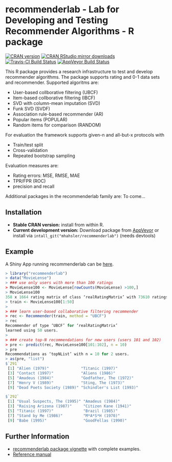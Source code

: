 # recommenderlab - Lab for Developing and Testing Recommender Algorithms - R package

[![CRAN version](http://www.r-pkg.org/badges/version/recommenderlab)](https://cran.r-project.org/package=recommenderlab)
[![CRAN RStudio mirror downloads](http://cranlogs.r-pkg.org/badges/recommenderlab)](https://cran.r-project.org/package=recommenderlab)
[![Travis-CI Build Status](https://travis-ci.org/mhahsler/recommenderlab.svg?branch=master)](https://travis-ci.org/mhahsler/recommenderlab)
[![AppVeyor Build Status](https://ci.appveyor.com/api/projects/status/github/mhahsler/recommenderlab?branch=master&svg=true)](https://ci.appveyor.com/project/mhahsler/recommenderlab)

This R package provides a research infrastructure to test and develop
    recommender algorithms. The package supports rating and 0-1 data sets and
    recommender. Supported algoritms are:
    
* User-based collborative filtering (UBCF)
* Item-based collborative filtering (IBCF)
* SVD with column-mean imputation (SVD)
* Funk SVD (SVDF)
* Association rule-based recommender (AR)
* Popular items (POPULAR)
* Random items for comparison (RANDOM)

For evaluation the framework supports given-n and all-but-x protocols with

* Train/test split
* Cross-validation
* Repeated bootstrap sampling

Evaluation measures are:

* Rating errors: MSE, RMSE, MAE
* TPR/FPR (ROC)
* precision and recall


Additional packages in the recommenderlab family are: To come...

## Installation

* __Stable CRAN version:__ install from within R.
* __Current development version:__ Download package from [AppVeyor](https://ci.appveyor.com/project/mhahsler/recommenderlab/build/artifacts) or install via `intall_git("mhahsler/recommenderlab")` (needs devtools) 

## Example

A Shiny App running recommenderlab can be [here](https://mhahsler-apps.shinyapps.io/Jester/). 

```R
> library("recommenderlab")
> data("MovieLense")
> ### use only users with more than 100 ratings
> MovieLense100 <- MovieLense[rowCounts(MovieLense) >100,]
> MovieLense100
358 x 1664 rating matrix of class ‘realRatingMatrix’ with 73610 ratings.
> train <- MovieLense100[1:50]
> 
> ### learn user-based collaborative filtering recommender
> rec <- Recommender(train, method = "UBCF")
> rec
Recommender of type ‘UBCF’ for ‘realRatingMatrix’ 
learned using 50 users.
> 
> ### create top-N recommendations for new users (users 101 and 102)
> pre <- predict(rec, MovieLense100[101:102], n = 10)
> pre
Recommendations as ‘topNList’ with n = 10 for 2 users. 
> as(pre, "list")
$`291`
 [1] "Alien (1979)"              "Titanic (1997)"           
 [3] "Contact (1997)"            "Aliens (1986)"            
 [5] "Amadeus (1984)"            "Godfather, The (1972)"    
 [7] "Henry V (1989)"            "Sting, The (1973)"        
 [9] "Dead Poets Society (1989)" "Schindler's List (1993)"  

$`292`
 [1] "Usual Suspects, The (1995)" "Amadeus (1984)"            
 [3] "Raising Arizona (1987)"     "Citizen Kane (1941)"       
 [5] "Titanic (1997)"             "Brazil (1985)"             
 [7] "Stand by Me (1986)"         "M*A*S*H (1970)"            
 [9] "Babe (1995)"                "GoodFellas (1990)"   
```

## Further Information

* [recommenderlab package vignette](http://cran.r-project.org/web/packages/recommenderlab/vignettes/recommenderlab.pdf) with complete examples.
* [Reference manual](http://cran.r-project.org/web/packages/recommenderlab/recommenderlab.pdf)
